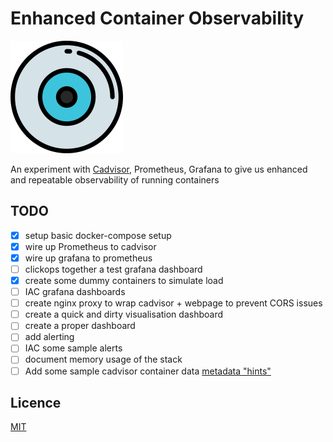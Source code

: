 # Enhanced Container Observability

![logo](web/logo.png)

An experiment with [Cadvisor](https://github.com/google/cadvisor), Prometheus, Grafana to give us enhanced and repeatable observability of running containers

## TODO

- [x] setup basic docker-compose setup
- [x] wire up Prometheus to cadvisor
- [x] wire up grafana to prometheus
- [ ] clickops together a test grafana dashboard
- [x] create some dummy containers to simulate load
- [ ] IAC grafana dashboards
- [ ] create nginx proxy to wrap cadvisor + webpage to prevent CORS issues
- [ ] create a quick and dirty visualisation dashboard
- [ ] create a proper dashboard
- [ ] add alerting
- [ ] IAC some sample alerts
- [ ] document memory usage of the stack
- [ ] Add some sample cadvisor container data [metadata "hints"](https://github.com/google/cadvisor/blob/master/container/common/container_hints.go)

## Licence

[MIT](LICENCE)
